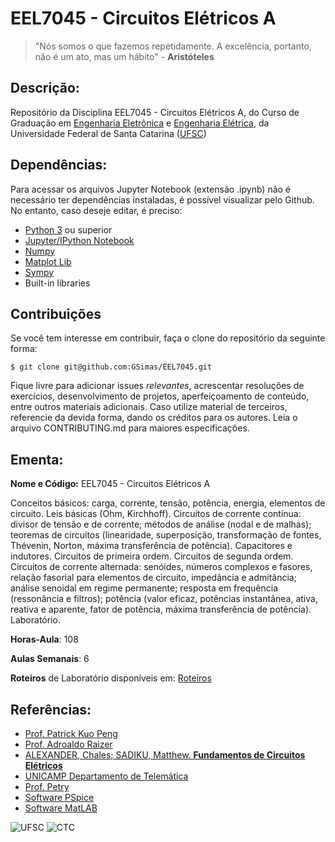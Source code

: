 # EEL7045 - Circuitos Elétricos A

> "Nós somos o que fazemos repetidamente. A excelência, portanto, não é um ato, mas um hábito" - **Aristóteles**

## Descrição:

Repositório da Disciplina EEL7045 - Circuitos Elétricos A, do Curso de Graduação em [Engenharia Eletrônica](http://geltro.ufsc.br/) e [Engenharia Elétrica](http://cagr.sistemas.ufsc.br/relatorios/curriculoCurso?curso=202), da Universidade Federal de Santa Catarina ([UFSC](ufsc.br))

## Dependências:

Para acessar os arquivos Jupyter Notebook (extensão .ipynb) não é necessário ter dependências instaladas, é possível visualizar pelo Github. No entanto, caso deseje editar, é preciso:

- [Python 3](https://www.python.org/downloads/) ou superior
- [Jupyter/IPython Notebook](http://jupyter.org/)
- [Numpy](http://www.numpy.org/)
- [Matplot Lib](https://matplotlib.org/)
- [Sympy](http://www.sympy.org/pt/index.html)
- Built-in libraries

## **Contribuições**

Se você tem interesse em contribuir, faça o clone do repositório da seguinte forma:

```
$ git clone git@github.com:GSimas/EEL7045.git
```

Fique livre para adicionar issues *relevantes*, acrescentar resoluções de exercícios, desenvolvimento de projetos, aperfeiçoamento de conteúdo, entre outros materiais adicionais. Caso utilize material de terceiros, referencie da devida forma, dando os créditos para os autores.
Leia o arquivo CONTRIBUTING.md para maiores especificações.

## Ementa:

**Nome e Código:** EEL7045 - Circuitos Elétricos A

Conceitos básicos: carga, corrente, tensão, potência, energia, elementos de circuito. Leis básicas (Ohm, Kirchhoff). Circuitos de corrente contínua: divisor de tensão e de corrente; métodos de análise (nodal e de malhas); teoremas de circuitos (linearidade, superposição, transformação de fontes, Thévenin, Norton, máxima transferência de potência). Capacitores e indutores. Circuitos de primeira ordem. Circuitos de segunda ordem. Circuitos de corrente alternada: senóides, números complexos e fasores, relação fasorial para elementos de circuito, impedância e admitância; análise senoidal em regime permanente; resposta em frequência (ressonância e filtros); potência (valor eficaz, potências instantânea, ativa, reativa e aparente, fator de potência, máxima transferência de potência). Laboratório.

**Horas-Aula**: 108

**Aulas Semanais**: 6

**Roteiros** de Laboratório disponíveis em: [Roteiros](https://github.com/GSimas/EEL7045/tree/master/Lab)


## Referências:

- [Prof. Patrick Kuo Peng](http://lattes.cnpq.br/9920822116918042)
- [Prof. Adroaldo Raizer](https://pt-br.facebook.com/adroaldo.raizer)
- [ALEXANDER, Chales; SADIKU, Matthew. **Fundamentos de Circuitos Elétricos**](https://goo.gl/fmQET7)
- [UNICAMP Departamento de Telemática](http://www.dt.fee.unicamp.br/course.html)
- [Prof. Petry](http://www.professorpetry.com.br/Ensino/Ensino.html)
- [Software PSpice](http://www.pspice.com/)
- [Software MatLAB](https://in.mathworks.com/products/matlab.html)


![UFSC](http://laship.ufsc.br/site/wp-content/themes/emc_completo/resource/img/filiacoes/brasao_UFSC_vertical_sigla.png) ![CTC](http://tisc.com.br/wp-content/uploads/ctcufsc.gif)
